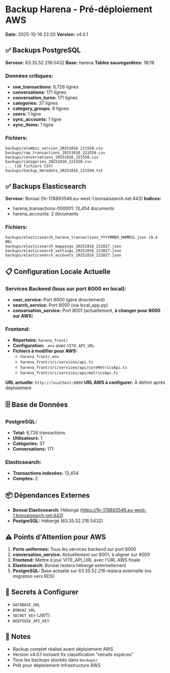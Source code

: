 # Backup Harena - Pré-déploiement AWS
**Date:** 2025-10-16 22:20
**Version:** v4.0.1

## ✅ Backups PostgreSQL

**Serveur:** 63.35.52.216:5432
**Base:** harena
**Tables sauvegardées:** 18/18

### Données critiques:
- **raw_transactions:** 6,726 lignes
- **conversations:** 171 lignes
- **conversation_turns:** 171 lignes
- **categories:** 37 lignes
- **category_groups:** 8 lignes
- **users:** 1 ligne
- **sync_accounts:** 1 ligne
- **sync_items:** 1 ligne

### Fichiers:
```
backups/alembic_version_20251016_221550.csv
backups/raw_transactions_20251016_221550.csv
backups/conversations_20251016_221550.csv
backups/categories_20251016_221550.csv
... (18 fichiers CSV)
backups/backup_metadata_20251016_221550.txt
```

## ✅ Backups Elasticsearch

**Serveur:** Bonsai (fir-178893546.eu-west-1.bonsaisearch.net:443)
**Indices:**
- harena_transactions-000001: 13,454 documents
- harena_accounts: 2 documents

### Fichiers:
```
backups/elasticsearch_harena_transactions_YYYYMMDD_HHMMSS.json (9.4 MB)
backups/elasticsearch_mappings_20251016_222027.json
backups/elasticsearch_settings_20251016_222027.json
backups/elasticsearch_accounts_20251016_222027.json
```

## 📋 Configuration Locale Actuelle

### Services Backend (tous sur port 8000 en local):
- **user_service:** Port 8000 (géré directement)
- **search_service:** Port 8000 (via local_app.py)
- **conversation_service:** Port 8001 (actuellement, **à changer pour 8000 sur AWS**)

### Frontend:
- **Répertoire:** `harena_front/`
- **Configuration:** `.env` avec `VITE_API_URL`
- **Fichiers à modifier pour AWS:**
  - `harena_front/.env`
  - `harena_front/src/services/api.ts`
  - `harena_front/src/services/api/coreMetricsApi.ts`
  - `harena_front/src/services/api/metricsApi.ts`

**URL actuelle:** `http://localhost:8000`
**URL AWS à configurer:** À définir après déploiement

## 🗄️ Base de Données

### PostgreSQL:
- **Total:** 6,726 transactions
- **Utilisateurs:** 1
- **Catégories:** 37
- **Conversations:** 171

### Elasticsearch:
- **Transactions indexées:** 13,454
- **Comptes:** 2

## 📦 Dépendances Externes

- **Bonsai Elasticsearch:** Hébergé (https://fir-178893546.eu-west-1.bonsaisearch.net:443)
- **PostgreSQL:** Hébergé (63.35.52.216:5432)

## ⚠️ Points d'Attention pour AWS

1. **Ports uniformes:** Tous les services backend sur port 8000
2. **conversation_service:** Actuellement sur 8001, à aligner sur 8000
3. **Frontend:** Mettre à jour VITE_API_URL avec l'URL AWS finale
4. **Elasticsearch:** Bonsai restera hébergé externellement
5. **PostgreSQL:** Base actuelle sur 63.35.52.216 restera externelle (ou migration vers RDS)

## 🔐 Secrets à Configurer

- `DATABASE_URL`
- `BONSAI_URL`
- `SECRET_KEY` (JWT)
- `DEEPSEEK_API_KEY`

## 📝 Notes

- Backup complet réalisé avant déploiement AWS
- Version v4.0.1 incluant fix classification "retraits espèces"
- Tous les backups stockés dans `backups/`
- Prêt pour déploiement infrastructure AWS
